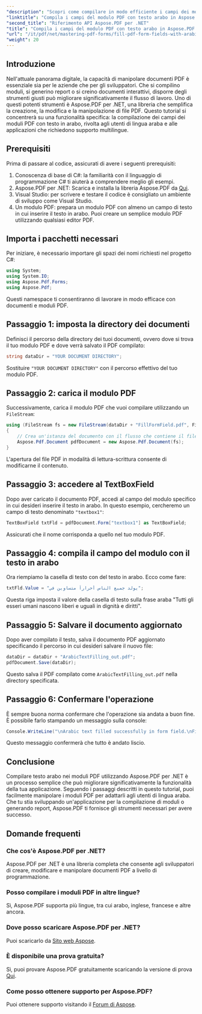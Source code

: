 ```yaml
---
"description": "Scopri come compilare in modo efficiente i campi dei moduli PDF con testo in arabo utilizzando la libreria Aspose.PDF per .NET. Questo tutorial passo passo ti guiderà attraverso la procedura di configurazione, con esempi di codice."
"linktitle": "Compila i campi del modulo PDF con testo arabo in Aspose.PDF per .NET"
"second_title": "Riferimento API Aspose.PDF per .NET"
"title": "Compila i campi del modulo PDF con testo arabo in Aspose.PDF per .NET"
"url": "/it/pdf/net/mastering-pdf-forms/fill-pdf-form-fields-with-arabic-text/"
"weight": 20
---
```


## Introduzione

Nell'attuale panorama digitale, la capacità di manipolare documenti PDF è essenziale sia per le aziende che per gli sviluppatori. Che si compilino moduli, si generino report o si creino documenti interattivi, disporre degli strumenti giusti può migliorare significativamente il flusso di lavoro. Uno di questi potenti strumenti è Aspose.PDF per .NET, una libreria che semplifica la creazione, la modifica e la manipolazione di file PDF. Questo tutorial si concentrerà su una funzionalità specifica: la compilazione dei campi dei moduli PDF con testo in arabo, rivolta agli utenti di lingua araba e alle applicazioni che richiedono supporto multilingue.

## Prerequisiti

Prima di passare al codice, assicurati di avere i seguenti prerequisiti:

1. Conoscenza di base di C#: la familiarità con il linguaggio di programmazione C# ti aiuterà a comprendere meglio gli esempi.
2. Aspose.PDF per .NET: Scarica e installa la libreria Aspose.PDF da [Qui](https://releases.aspose.com/pdf/net/).
3. Visual Studio: per scrivere e testare il codice è consigliato un ambiente di sviluppo come Visual Studio.
4. Un modulo PDF: prepara un modulo PDF con almeno un campo di testo in cui inserire il testo in arabo. Puoi creare un semplice modulo PDF utilizzando qualsiasi editor PDF.

## Importa i pacchetti necessari

Per iniziare, è necessario importare gli spazi dei nomi richiesti nel progetto C#:

```csharp
using System;
using System.IO;
using Aspose.Pdf.Forms;
using Aspose.Pdf;
```

Questi namespace ti consentiranno di lavorare in modo efficace con documenti e moduli PDF.

## Passaggio 1: imposta la directory dei documenti

Definisci il percorso della directory dei tuoi documenti, ovvero dove si trova il tuo modulo PDF e dove verrà salvato il PDF compilato:

```csharp
string dataDir = "YOUR DOCUMENT DIRECTORY";
```

Sostituire `"YOUR DOCUMENT DIRECTORY"` con il percorso effettivo del tuo modulo PDF.

## Passaggio 2: carica il modulo PDF

Successivamente, carica il modulo PDF che vuoi compilare utilizzando un `FileStream`:

```csharp
using (FileStream fs = new FileStream(dataDir + "FillFormField.pdf", FileMode.Open, FileAccess.ReadWrite))
{
    // Crea un'istanza del documento con il flusso che contiene il file del modulo
    Aspose.Pdf.Document pdfDocument = new Aspose.Pdf.Document(fs);
}
```

L'apertura del file PDF in modalità di lettura-scrittura consente di modificarne il contenuto.

## Passaggio 3: accedere al TextBoxField

Dopo aver caricato il documento PDF, accedi al campo del modulo specifico in cui desideri inserire il testo in arabo. In questo esempio, cercheremo un campo di testo denominato `"textbox1"`:

```csharp
TextBoxField txtFld = pdfDocument.Form["textbox1"] as TextBoxField;
```

Assicurati che il nome corrisponda a quello nel tuo modulo PDF.

## Passaggio 4: compila il campo del modulo con il testo in arabo

Ora riempiamo la casella di testo con del testo in arabo. Ecco come fare:

```csharp
txtFld.Value = "يولد جميع الناس أحراراً متساوين في";
```

Questa riga imposta il valore della casella di testo sulla frase araba "Tutti gli esseri umani nascono liberi e uguali in dignità e diritti".

## Passaggio 5: Salvare il documento aggiornato

Dopo aver compilato il testo, salva il documento PDF aggiornato specificando il percorso in cui desideri salvare il nuovo file:

```csharp
dataDir = dataDir + "ArabicTextFilling_out.pdf";
pdfDocument.Save(dataDir);
```

Questo salva il PDF compilato come `ArabicTextFilling_out.pdf` nella directory specificata.

## Passaggio 6: Confermare l'operazione

È sempre buona norma confermare che l'operazione sia andata a buon fine. È possibile farlo stampando un messaggio sulla console:

```csharp
Console.WriteLine("\nArabic text filled successfully in form field.\nFile saved at " + dataDir);
```

Questo messaggio confermerà che tutto è andato liscio.

## Conclusione

Compilare testo arabo nei moduli PDF utilizzando Aspose.PDF per .NET è un processo semplice che può migliorare significativamente la funzionalità della tua applicazione. Seguendo i passaggi descritti in questo tutorial, puoi facilmente manipolare i moduli PDF per adattarli agli utenti di lingua araba. Che tu stia sviluppando un'applicazione per la compilazione di moduli o generando report, Aspose.PDF ti fornisce gli strumenti necessari per avere successo.

## Domande frequenti

### Che cos'è Aspose.PDF per .NET?
Aspose.PDF per .NET è una libreria completa che consente agli sviluppatori di creare, modificare e manipolare documenti PDF a livello di programmazione.

### Posso compilare i moduli PDF in altre lingue?
Sì, Aspose.PDF supporta più lingue, tra cui arabo, inglese, francese e altre ancora.

### Dove posso scaricare Aspose.PDF per .NET?
Puoi scaricarlo da [Sito web Aspose](https://releases.aspose.com/pdf/net/).

### È disponibile una prova gratuita?
Sì, puoi provare Aspose.PDF gratuitamente scaricando la versione di prova [Qui](https://releases.aspose.com/).

### Come posso ottenere supporto per Aspose.PDF?
Puoi ottenere supporto visitando il [Forum di Aspose](https://forum.aspose.com/c/pdf/10).